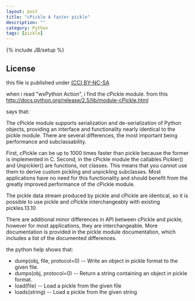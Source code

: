 ```yaml
---
layout: post
title: "cPickle A faster pickle"
description: ""
category: Python
tags: [pickle]
---
```

{% include JB/setup %}
## License
this file is published under [(CC) BY-NC-SA](http://creativecommons.org/licenses/by-nc-sa/3.0/)

when i read "wxPython Action", i find the cPickle module. from this
http://docs.python.org/release/2.5/lib/module-cPickle.html

says that:

The cPickle module supports serialization and de-serialization of Python objects, providing an interface and functionality nearly identical to the pickle module. There are several differences, the most important being performance and subclassability.

First, cPickle can be up to 1000 times faster than pickle because the former is implemented in C. Second, in the cPickle module the callables Pickler() and Unpickler() are functions, not classes. This means that you cannot use them to derive custom pickling and unpickling subclasses. Most applications have no need for this functionality and should benefit from the greatly improved performance of the cPickle module.

The pickle data stream produced by pickle and cPickle are identical, so it is possible to use pickle and cPickle interchangeably with existing pickles.13.10

There are additional minor differences in API between cPickle and pickle, however for most applications, they are interchangeable. More documentation is provided in the pickle module documentation, which includes a list of the documented differences.

the python help shows that:
* dump(obj, file, protocol=0) -- Write an object in pickle format to the given file.
* dumps(obj, protocol=0) -- Return a string containing an object in pickle format.
* load(file) -- Load a pickle from the given file
* loads(string) -- Load a pickle from the given string
